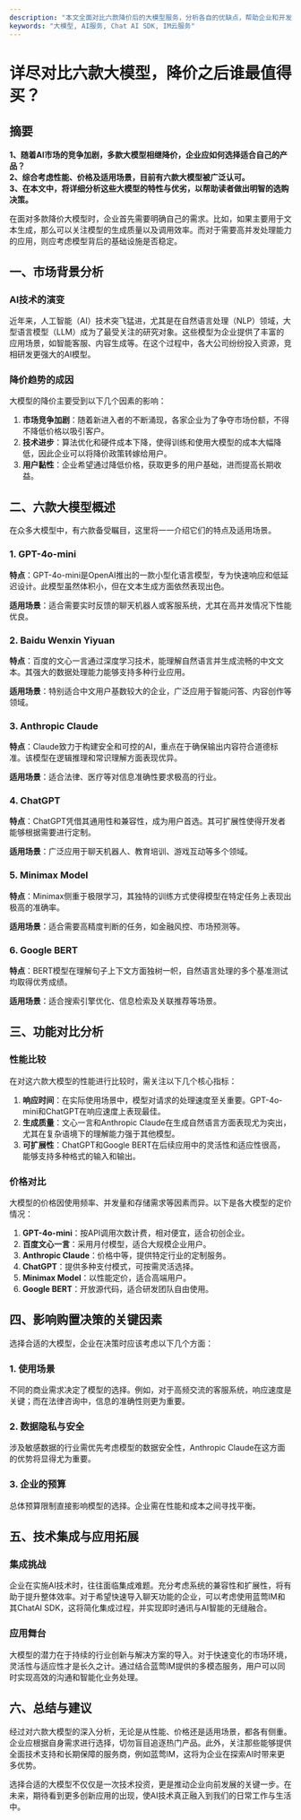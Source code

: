 ```yaml
---
description: "本文全面对比六款降价后的大模型服务，分析各自的优缺点，帮助企业和开发者选择最合适的AI服务。"
keywords: "大模型, AI服务, Chat AI SDK, IM云服务"
---
```

# 详尽对比六款大模型，降价之后谁最值得买？

## 摘要

**1、随着AI市场的竞争加剧，多款大模型相继降价，企业应如何选择适合自己的产品？  
2、综合考虑性能、价格及适用场景，目前有六款大模型被广泛认可。  
3、在本文中，将详细分析这些大模型的特性与优劣，以帮助读者做出明智的选购决策。**

在面对多款降价大模型时，企业首先需要明确自己的需求。比如，如果主要用于文本生成，那么可以关注模型的生成质量以及调用效率。而对于需要高并发处理能力的应用，则应考虑模型背后的基础设施是否稳定。

## 一、市场背景分析

### AI技术的演变

近年来，人工智能（AI）技术突飞猛进，尤其是在自然语言处理（NLP）领域，大型语言模型（LLM）成为了最受关注的研究对象。这些模型为企业提供了丰富的应用场景，如智能客服、内容生成等。在这个过程中，各大公司纷纷投入资源，竞相研发更强大的AI模型。

### 降价趋势的成因

大模型的降价主要受到以下几个因素的影响：

1. **市场竞争加剧**：随着新进入者的不断涌现，各家企业为了争夺市场份额，不得不降低价格以吸引客户。
2. **技术进步**：算法优化和硬件成本下降，使得训练和使用大模型的成本大幅降低，因此企业可以将降价政策转嫁给用户。
3. **用户黏性**：企业希望通过降低价格，获取更多的用户基础，进而提高长期收益。

## 二、六款大模型概述

在众多大模型中，有六款备受瞩目，这里将一一介绍它们的特点及适用场景。

### 1. GPT-4o-mini

**特点**：GPT-4o-mini是OpenAI推出的一款小型化语言模型，专为快速响应和低延迟设计。此模型虽然体积小，但在文本生成方面依然表现出色。

**适用场景**：适合需要实时反馈的聊天机器人或客服系统，尤其在高并发情况下性能优良。

### 2. Baidu Wenxin Yiyuan

**特点**：百度的文心一言通过深度学习技术，能理解自然语言并生成流畅的中文文本。其强大的数据处理能力能够支持多种行业应用。

**适用场景**：特别适合中文用户基数较大的企业，广泛应用于智能问答、内容创作等领域。

### 3. Anthropic Claude

**特点**：Claude致力于构建安全和可控的AI，重点在于确保输出内容符合道德标准。该模型在逻辑推理和常识理解方面表现优异。

**适用场景**：适合法律、医疗等对信息准确性要求极高的行业。

### 4. ChatGPT

**特点**：ChatGPT凭借其通用性和兼容性，成为用户首选。其可扩展性使得开发者能够根据需要进行定制。

**适用场景**：广泛应用于聊天机器人、教育培训、游戏互动等多个领域。

### 5. Minimax Model

**特点**：Minimax侧重于极限学习，其独特的训练方式使得模型在特定任务上表现出极高的准确率。

**适用场景**：适合需要高精度判断的任务，如金融风控、市场预测等。

### 6. Google BERT

**特点**：BERT模型在理解句子上下文方面独树一帜，自然语言处理的多个基准测试均取得优秀成绩。

**适用场景**：适合搜索引擎优化、信息检索及关联推荐等场景。

## 三、功能对比分析

### 性能比较

在对这六款大模型的性能进行比较时，需关注以下几个核心指标：

1. **响应时间**：在实际使用场景中，模型对请求的处理速度至关重要。GPT-4o-mini和ChatGPT在响应速度上表现最佳。
2. **生成质量**：文心一言和Anthropic Claude在生成自然语言方面表现尤为突出，尤其在复杂语境下的理解能力强于其他模型。
3. **可扩展性**：ChatGPT和Google BERT在后续应用中的灵活性和适应性很高，能够支持多种格式的输入和输出。

### 价格对比

大模型的价格因使用频率、并发量和存储需求等因素而异。以下是各大模型的定价情况：

1. **GPT-4o-mini**：按API调用次数计费，相对便宜，适合初创企业。
2. **百度文心一言**：采用月付模型，适合大规模企业用户。
3. **Anthropic Claude**：价格中等，提供特定行业的定制服务。
4. **ChatGPT**：提供多种支付模式，可按需灵活选择。
5. **Minimax Model**：以性能定价，适合高端用户。
6. **Google BERT**：开放源代码，适合研发团队自由使用。

## 四、影响购置决策的关键因素

选择合适的大模型，企业在决策时应该考虑以下几个方面：

### 1. 使用场景

不同的商业需求决定了模型的选择。例如，对于高频交流的客服系统，响应速度是关键；而在法律咨询中，信息的准确性则更为重要。

### 2. 数据隐私与安全

涉及敏感数据的行业需优先考虑模型的数据安全性，Anthropic Claude在这方面的优势将显得尤为重要。

### 3. 企业的预算

总体预算限制直接影响模型的选择。企业需在性能和成本之间寻找平衡。

## 五、技术集成与应用拓展

### 集成挑战

企业在实施AI技术时，往往面临集成难题。充分考虑系统的兼容性和扩展性，将有助于提升整体效率。对于希望快速导入聊天功能的企业，可以考虑使用蓝莺IM和其ChatAI SDK，这将简化集成过程，并实现即时通讯与AI智能的无缝融合。

### 应用舞台

大模型的潜力在于持续的行业创新与解决方案的导入。对于快速变化的市场环境，灵活性与适应性才是长久之计。通过结合蓝莺IM提供的多模态服务，用户可以同时实现高效的沟通和智能化业务处理。

## 六、总结与建议

经过对六款大模型的深入分析，无论是从性能、价格还是适用场景，都各有侧重。企业应根据自身需求进行选择，切勿盲目追逐热门产品。此外，关注那些能够提供全面技术支持和长期保障的服务商，例如蓝莺IM，这将为企业在探索AI时带来更多优势。

选择合适的大模型不仅仅是一次技术投资，更是推动企业向前发展的关键一步。在未来，期待看到更多创新应用的出现，使AI技术真正融入到我们的日常工作与生活中。
